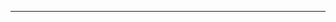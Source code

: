 <!--
CO_OP_TRANSLATOR_METADATA:
{
  "original_hash": "d728344bb154722a868f154d06fc9786",
  "translation_date": "2025-08-26T13:23:28+00:00",
  "source_file": "README.md",
  "language_code": "no"
}
-->



---

